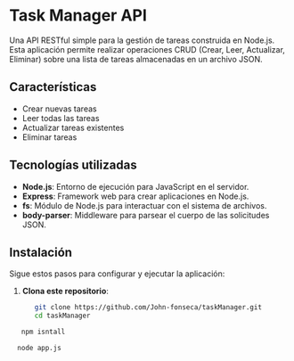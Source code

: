 # Task Manager API

Una API RESTful simple para la gestión de tareas construida en Node.js. Esta aplicación permite realizar operaciones CRUD (Crear, Leer, Actualizar, Eliminar) sobre una lista de tareas almacenadas en un archivo JSON.

## Características

- Crear nuevas tareas
- Leer todas las tareas
- Actualizar tareas existentes
- Eliminar tareas

## Tecnologías utilizadas

- **Node.js**: Entorno de ejecución para JavaScript en el servidor.
- **Express**: Framework web para crear aplicaciones en Node.js.
- **fs**: Módulo de Node.js para interactuar con el sistema de archivos.
- **body-parser**: Middleware para parsear el cuerpo de las solicitudes JSON.

## Instalación

Sigue estos pasos para configurar y ejecutar la aplicación:

1. **Clona este repositorio**:
    ```bash
       git clone https://github.com/John-fonseca/taskManager.git
       cd taskManager
```bash
   npm isntall
``` 
```bash
  node app.js
